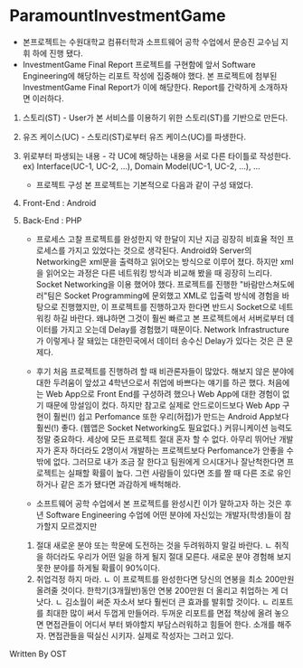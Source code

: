 # ParamountInvestmentGame
   - 본프로젝트는 수원대학교 컴퓨터학과 소프트웨어 공학 수업에서 문승진 교수님 지휘 하에 진행 됐다.
   - InvestmentGame Final Report
프로젝트를 구현함에 앞서 Software Engineering에 해당하는 리포트 작성에 집중해야 했다. 
본 프로젝트에 첨부된 InvestmentGame Final Report가 이에 해당한다. 
Report를 간략하게 소개하자면 이러하다. 
1. 스토리(ST) - User가 본 서비스를 이용하기 위한 스토리(ST)를 기반으로 만든다. 
2. 유즈 케이스(UC) - 스토리(ST)로부터 유즈 케이스(UC)를 파생한다. 
3. 위로부터 파생되는 내용 - 각 UC에 해당하는 내용을 서로 다른 타이틀로 작성한다. 
   ex) Interface(UC-1, UC-2, ...), Domain Model(UC-1, UC-2, ...), ...

   - 프로젝트 구성
본 프로젝트는 기본적으로 다음과 같이 구성 돼었다. 
1. Front-End : Android
2. Back-End : PHP 

   - 프로세스 고찰
프로젝트를 완성한지 약 한달이 지난 지금 굉장히 비효율 적인 프로세스를 가지고 있었다는 것으로 생각된다. 
Android와 Server의 Networking은 xml문을 출력하고 읽어오는 방식으로 이루어 졌다. 
하지만 xml을 읽어오는 과정은 다른 네트워킹 방식과 비교해 봤을 때 굉장히 느리다. 
Socket Networking을 이용 했어야 했다. 
프로젝트를 진행한 "바람만스쳐도에러"팀은 Socket Programming에 문외했고 XML로 입출력 방식에 경험을 바탕으로 진행했지만, 
이 프로젝트를 진행하고자 한다면 반드시 Socket으로 네트워킹 하길 바란다. 
왜냐하면 그것이 훨씬 빠르고 본 프로젝트에서 서버로부터 데이터를 가지고 오는데 Delay를 경험했기 때문이다. 
Network Infrastructure가 이렇게나 잘 돼있는 대한민국에서 데이터 송수신 Delay가 있다는 것은 큰 문제다.

   - 후기
처음 프로젝트를 진행하려 할 때 비관론자들이 많았다. 
해보지 않은 분야에 대한 두려움이 앞섰고 4학년으로서 취업에 바쁘다는 얘기를 하곤 했다. 
처음에는 Web App으로 Front End를 구성하려 했으나 Web App에 대한 경험이 없기 때문에 망설임이 컸다. 
하지만 참고로 실제로 안드로이드보다 Web App 구현이 훨씬(!) 쉽고 Perfomance 또한 우리(허접)가 만드는 Android App보다 훨씬(!) 좋다.
(웹앱은 Socket Networking도 필요없다.) 
커뮤니케이션 능력도 정말 중요하다. 
세상에 모든 프로젝트 절대 혼자 할 수 없다. 
아무리 뛰어난 개발자가 혼자 하더라도 2명이서 개발하는 프로젝트보다 Perfomance가 안좋을 수 밖에 없다. 
그러므로 내가 조금 잘 한다고 팀원에게 으시대거나 잘난척한다면 프로젝트는 실패할 확률이 높다. 
그런 사람들이 있다면 조를 짤 때 다른 조로 유인하거나 같은 조가 됐다면 과감하게 배척해라.

   - 소프트웨어 공학 수업에서 본 프로젝트를 완성시킨 이가 말하고자 하는 것은 
후년 Software Engineering 수업에 어떤 분야에 자신있는 개발자(학생)들이 참가할지 모르겠지만 
	1. 절대 새로운 분야 또는 학문에 도전하는 것을 두려워하지 말길 바란다. 
	  ㄴ 취직을 하더라도 우리가 어떤 일을 하게 될지 절대 모른다. 새로운 분야 경험해 보지 못한 분야를 하게될 확률이 90%이다.
	2. 취업걱정 하지 마라. 
	ㄴ 이 프로젝트를 완성한다면 당신의 연봉을 최소 200만원 올려줄 것이다. 한학기(3개월반)동안 연봉 200만원 더 올리고 취업하는 게 더 낫다.
	ㄴ 김소월이 써준 자소서 보다 훨씬더 큰 효과를 발휘할 것이다. 
	ㄴ 리포트를 최대한 많이 써서 두껍게 만들어라. 두꺼운 리포트를 면접 책상에 올려 놓으면 면접관들이 어디서 부터 봐야할지 부담스러워하고 힘들어 한다. 소개를 해주자. 면접관들을 떡실신 시키자. 실제로 작성자는 그러고 있다.

Written By OST
